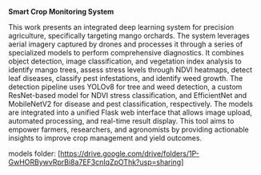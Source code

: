 **Smart Crop Monitoring System** 

This work presents an integrated deep learning system for precision agriculture, specifically targeting mango orchards. The system leverages aerial imagery captured by drones and processes it through a series of specialized models to perform comprehensive diagnostics. It combines object detection, image classification, and vegetation index analysis to identify mango trees, assess stress levels through NDVI heatmaps, detect leaf diseases, classify pest infestations, and identify weed growth. The detection pipeline uses YOLOv8 for tree and weed detection, a custom ResNet-based model for NDVI stress classification, and EfficientNet and MobileNetV2 for disease and pest classification, respectively. The models are integrated into a unified Flask web interface that allows image upload, automated processing, and real-time result display. This tool aims to empower farmers, researchers, and agronomists by providing actionable insights to improve crop management and yield outcomes.


models folder: [https://drive.google.com/drive/folders/1P-GwHORBywvRprBi8a7EF3cnIqZpOThk?usp=sharing]
